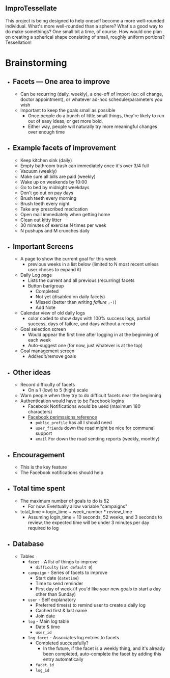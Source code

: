 ImproTessellate
--------------------------------------------------------------------------------

This project is being designed to help oneself become a more well-rounded
individual. What's more well-rounded than a sphere? What's a good way to 
do make somethings? One small bit a time, of course. How would one plan
on creating a spherical shape consisting of small, roughly uniform portions?
Tessellation!  


# Brainstorming

* ## Facets — One area to improve
  * Can be recurring (daily, weekly), a one-off of import (ex: oil change,
    doctor appointment), or whatever ad-hoc schedule/parameters you wish
  * Important to keep the goals small as possible
    * Once people do a bunch of little small things, they're likely to
      run out of easy ideas, or get more bold.
    * Either way, people will naturally try more meaningful changes over
      enough time
* ## Example facets of improvement 
  * Keep kitchen sink (daily)
  * Empty bathroom trash can immediately once it's over 3/4 full
  * Vacuum (weekly)
  * Make sure all bills are paid (weekly)
  * Wake up on weekends by 10:00
  * Go to bed by midnight weekdays
  * Don't go out on pay days
  * Brush teeth every morning
  * Brush teeth every night
  * Take any prescribed medication
  * Open mail immediately when getting home
  * Clean out kitty litter
  * 30 minutes of exercise N times per week
  * N pushups and M crunches daily
* ## Important Screens
  * A page to show the current goal for this week
    * previous weeks in a list below (limited to N most recent unless
      user choses to expand it)
  * Daily Log page
    * Lists the current and all previous (recurring) facets
    * Button bar/group
      * Completed
      * Not yet (disabled on daily facets)
      * Missed (better than writing *failure* `;-)`)
      * Add Note
  * Calendar view of old daily logs
    * color coded to show days with 100% success logs, partial success,
      days of failure, and days without a record
  * Goal selection screen
    * Would appear the first time after logging in at the beginning of
      each week
    * Auto-suggest one (for now, just whatever is at the top)
  * Goal management screen 
    * Add/edit/remove goals
* ## Other ideas
  * Record difficulty of facets
    * On a 1 (low) to 5 (high) scale
  * Warn people when they try to do difficult facets near the beginning
  * Authentication would have to be Facebook logins
    * Facebook Notifications would be used (maximum 180 characters)
    * [Facebook perimssions reference](https://developers.facebook.com/docs/facebook-login/permissions)
      * `public_profile` has all I should need
      * `user_friends` down the road might be nice for communal support
      * `email` For down the road sending reports (weekly, monthly)
* ## Encouragement
  * This is the key feature
  * The Facebook notifications should help
* ## Total time spent
  * The maximum number of goals to do is 52
    * For now. Eventually allow variable "campaigns"
  * total_time = login_time + week_number * review_time
    * Assuming login_time = 10 seconds, 52 weeks, and 3 seconds to review,
      the expected time will be under 3 minutes per day required to log
* ## Database
  * Tables
    * `facet` - A list of things to improve
      * `difficulty` (`int default 0`)
    * `campaign` - Series of facets to improve
      * Start date (`datetime`)
      * Time to send reminder
      * First day of week (if you'd like your new goals to start a day
        other than Sunday)
    * `user` - Self explanatory
      * Preferred time(s) to remind user to create a daily log
      * Cached first & last name
      * Join date
    * `log` - Main log table
      * Date & time
      * `user_id`
    * `log_facet` - Associates log entries to facets
      * Completed successfully?
        * In the future, if the facet is a weekly thing, and it's already
          been completed, auto-complete the facet by adding this
          entry automatically
      * `facet_id`
      * `log_id`